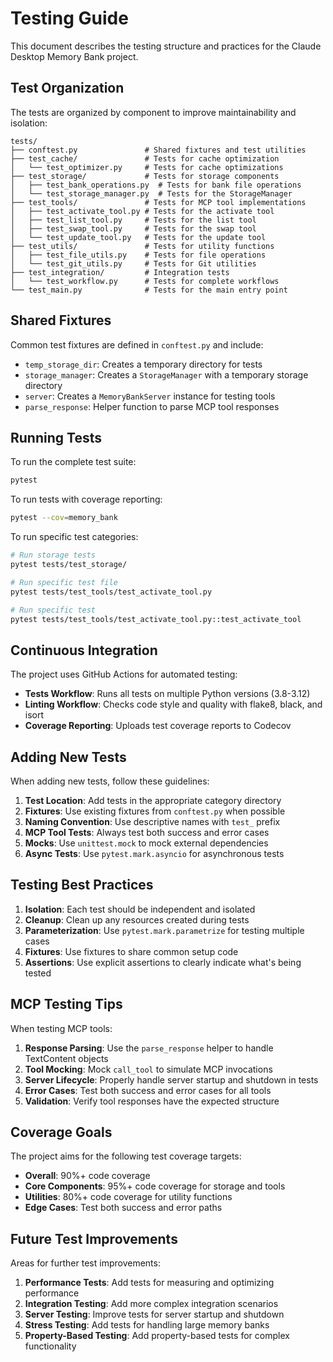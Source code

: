 # Testing Guide

This document describes the testing structure and practices for the Claude Desktop Memory Bank project.

## Test Organization

The tests are organized by component to improve maintainability and isolation:

```
tests/
├── conftest.py               # Shared fixtures and test utilities
├── test_cache/               # Tests for cache optimization
│   └── test_optimizer.py     # Tests for cache optimizations
├── test_storage/             # Tests for storage components
│   ├── test_bank_operations.py  # Tests for bank file operations
│   └── test_storage_manager.py  # Tests for the StorageManager
├── test_tools/               # Tests for MCP tool implementations
│   ├── test_activate_tool.py # Tests for the activate tool
│   ├── test_list_tool.py     # Tests for the list tool
│   ├── test_swap_tool.py     # Tests for the swap tool
│   └── test_update_tool.py   # Tests for the update tool
├── test_utils/               # Tests for utility functions
│   ├── test_file_utils.py    # Tests for file operations
│   └── test_git_utils.py     # Tests for Git utilities
├── test_integration/         # Integration tests
│   └── test_workflow.py      # Tests for complete workflows
└── test_main.py              # Tests for the main entry point
```

## Shared Fixtures

Common test fixtures are defined in `conftest.py` and include:

- `temp_storage_dir`: Creates a temporary directory for tests
- `storage_manager`: Creates a `StorageManager` with a temporary storage directory
- `server`: Creates a `MemoryBankServer` instance for testing tools
- `parse_response`: Helper function to parse MCP tool responses

## Running Tests

To run the complete test suite:

```bash
pytest
```

To run tests with coverage reporting:

```bash
pytest --cov=memory_bank
```

To run specific test categories:

```bash
# Run storage tests
pytest tests/test_storage/

# Run specific test file
pytest tests/test_tools/test_activate_tool.py

# Run specific test
pytest tests/test_tools/test_activate_tool.py::test_activate_tool
```

## Continuous Integration

The project uses GitHub Actions for automated testing:

- **Tests Workflow**: Runs all tests on multiple Python versions (3.8-3.12)
- **Linting Workflow**: Checks code style and quality with flake8, black, and isort
- **Coverage Reporting**: Uploads test coverage reports to Codecov

## Adding New Tests

When adding new tests, follow these guidelines:

1. **Test Location**: Add tests in the appropriate category directory
2. **Fixtures**: Use existing fixtures from `conftest.py` when possible
3. **Naming Convention**: Use descriptive names with `test_` prefix
4. **MCP Tool Tests**: Always test both success and error cases
5. **Mocks**: Use `unittest.mock` to mock external dependencies
6. **Async Tests**: Use `pytest.mark.asyncio` for asynchronous tests

## Testing Best Practices

1. **Isolation**: Each test should be independent and isolated
2. **Cleanup**: Clean up any resources created during tests
3. **Parameterization**: Use `pytest.mark.parametrize` for testing multiple cases
4. **Fixtures**: Use fixtures to share common setup code
5. **Assertions**: Use explicit assertions to clearly indicate what's being tested

## MCP Testing Tips

When testing MCP tools:

1. **Response Parsing**: Use the `parse_response` helper to handle TextContent objects
2. **Tool Mocking**: Mock `call_tool` to simulate MCP invocations
3. **Server Lifecycle**: Properly handle server startup and shutdown in tests
4. **Error Cases**: Test both success and error cases for all tools
5. **Validation**: Verify tool responses have the expected structure

## Coverage Goals

The project aims for the following test coverage targets:

- **Overall**: 90%+ code coverage
- **Core Components**: 95%+ code coverage for storage and tools
- **Utilities**: 80%+ code coverage for utility functions
- **Edge Cases**: Test both success and error paths

## Future Test Improvements

Areas for further test improvements:

1. **Performance Tests**: Add tests for measuring and optimizing performance
2. **Integration Testing**: Add more complex integration scenarios
3. **Server Testing**: Improve tests for server startup and shutdown
4. **Stress Testing**: Add tests for handling large memory banks
5. **Property-Based Testing**: Add property-based tests for complex functionality
